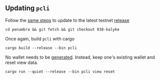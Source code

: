 ## Updating `pcli`

Follow the [same steps](https://guide.penumbra.zone/main/pcli/install.html#cloning-the-repository) to update to the latest testnet [release](https://github.com/penumbra-zone/penumbra/releases)

```
cd penumbra && git fetch && git checkout 038-kalyke
```

Once again, build `pcli` with cargo

```
cargo build --release --bin pcli
```

No wallet needs to be [generated](https://guide.penumbra.zone/main/pcli/wallet.html#generating-a-wallet). Instead, keep one's existing wallet and reset view data.

```
cargo run --quiet --release --bin pcli view reset
```
